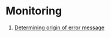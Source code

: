 # Monitoring


1. [Determining origin of error message](microlearning-determining-origin-of-error-message.md)




